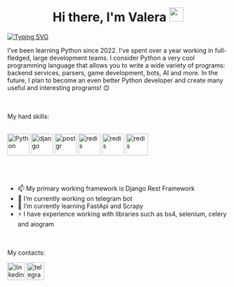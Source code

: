 <h1 align="center">Hi there, I'm Valera</a> 
<img src="https://github.com/blackcater/blackcater/raw/main/images/Hi.gif" height="32"/></h1>
<a href="https://git.io/typing-svg"><img src="https://readme-typing-svg.herokuapp.com?font=Fira+Code&size=25&pause=1000&color=4273F7&center=true&vCenter=true&random=false&width=435&lines=Python+developer+from+Minsk" alt="Typing SVG" /></a>

I’ve been learning Python since 2022. I’ve spent over a year working in full-fledged, large development teams. I consider Python a very cool programming language that allows you to write a wide variety of programs: backend services, parsers, game development, bots, AI and more. In the future, I plan to become an even better Python developer and create many useful and interesting programs! 😊

<br></br>
My hard skills:
<br></br>



<img src="https://user-images.githubusercontent.com/25181517/183423507-c056a6f9-1ba8-4312-a350-19bcbc5a8697.png" alt="Python" width="50" height="50"> <img src="https://github.com/marwin1991/profile-technology-icons/assets/62091613/9bf5650b-e534-4eae-8a26-8379d076f3b4" alt="django" width="50" height="50"> <img src="https://user-images.githubusercontent.com/25181517/117208740-bfb78400-adf5-11eb-97bb-09072b6bedfc.png" alt="postgr" width="50" height="50"> <img src="https://user-images.githubusercontent.com/25181517/182884894-d3fa6ee0-f2b4-4960-9961-64740f533f2a.png" alt="redis" width="50" height="50">  <img src="https://user-images.githubusercontent.com/25181517/182884177-d48a8579-2cd0-447a-b9a6-ffc7cb02560e.png" alt="redis" width="50" height="50"> <img src="https://user-images.githubusercontent.com/25181517/186884153-99edc188-e4aa-4c84-91b0-e2df260ebc33.png" alt="redis" width="50" height="50">

<br></br>

- 📫 My primary working framework is Django Rest Framework
- 🔭 I’m currently working on telegram bot
- 🌱 I’m currently learning FastApi and Scrapy
- ⚡ I have experience working with libraries such as bs4, selenium, celery and aiogram

<br></br>
My contacts:

[<img src='https://cdn.jsdelivr.net/npm/simple-icons@3.0.1/icons/linkedin.svg' alt='linkedin' height='40'>](https://www.linkedin.com/in/paulpirate/)  [<img src='https://cdn.jsdelivr.net/npm/simple-icons@3.0.1/icons/telegram.svg' alt='telegram' height='40'>](https://t.me/Paul_Pirate)  



<!--
**Valpydeveloper/Valpydeveloper** is a ✨ _special_ ✨ repository because its `README.md` (this file) appears on your GitHub profile.

Here are some ideas to get you started:

- 🔭 I’m currently working on ...
- 🌱 I’m currently learning ...
- 👯 I’m looking to collaborate on ...
- 🤔 I’m looking for help with ...
- 💬 Ask me about ...
- 📫 How to reach me: ...
- 😄 Pronouns: ...
- ⚡ Fun fact: ...
-->
